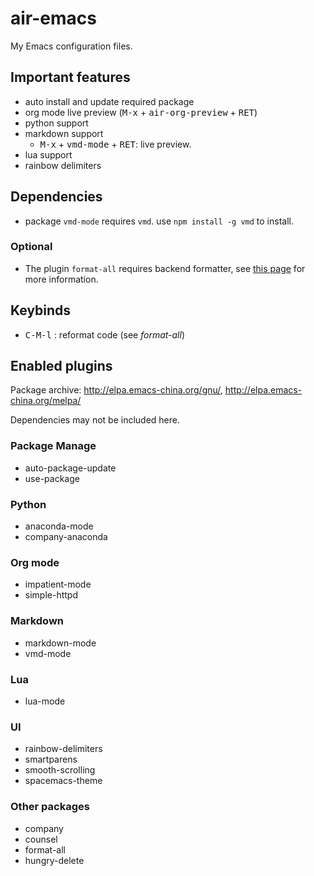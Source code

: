 # air-emacs

My Emacs configuration files.

## Important features

- auto install and update required package
- org mode live preview (<kbd>M-x</kbd> + <kbd>air-org-preview</kbd> + <kbd>RET</kbd>)
- python support
- markdown support
  - <kbd>M-x</kbd> + <kbd>vmd-mode</kbd> + <kbd>RET</kbd>: live preview.
- lua support
- rainbow delimiters

## Dependencies

- package `vmd-mode` requires `vmd`. use `npm install -g vmd` to install.

### Optional

- The plugin `format-all` requires backend formatter, see [this page](https://github.com/lassik/emacs-format-all-the-code#supported-languages) for more information.

## Keybinds

- <kbd>C-M-l</kbd> : reformat code (see _format-all_)

## Enabled plugins

Package archive: http://elpa.emacs-china.org/gnu/, http://elpa.emacs-china.org/melpa/

Dependencies may not be included here.

### Package Manage

- auto-package-update
- use-package

### Python

- anaconda-mode
- company-anaconda

### Org mode

- impatient-mode
- simple-httpd

### Markdown

- markdown-mode
- vmd-mode

### Lua

- lua-mode

### UI

- rainbow-delimiters
- smartparens
- smooth-scrolling
- spacemacs-theme

### Other packages

- company
- counsel
- format-all
- hungry-delete
